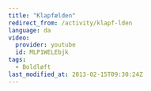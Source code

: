 ```yaml
---
title: "Klapfælden"
redirect_from: /activity/klapf-lden
language: da
video:
  provider: youtube
  id: MLP1WELEbjk
tags:
  - Boldløft
last_modified_at: 2013-02-15T09:30:24Z
---
```



